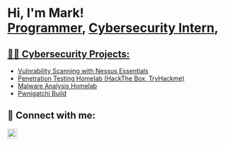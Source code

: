 <h1>Hi, I'm Mark! <br/><a href="https://github.com/markis22">Programmer</a>, <a href="https://www.linkedin.com/in/mark-shenouda-908708245/">Cybersecurity Intern</a>, <a href=</a></h1>

<h2>👨‍💻 Cybersecurity Projects:</h2>


  - [Vulnrability Scanning with Nessus Essentials](https://github.com/markis22/Vulnerability-Scanning-Management-Nessus-Essentials/blob/main/README.md)
  - [Penetration Testing Homelab (HackThe Box, TryHackme)]()
  - [Malware Analysis Homelab]()
  - [Pwnigatchi Build]()

<h2> 🤳 Connect with me:</h2>

[<img align="left" alt="JoshMadakor | LinkedIn" width="22px" src="https://cdn.jsdelivr.net/npm/simple-icons@v3/icons/linkedin.svg" />][linkedin]

[linkedin]: https://linkedin.com/in/joshmadakor

<!--
**joshmadakor1/joshmadakor1** is a ✨ _special_ ✨ repository because its `README.md` (this file) appears on your GitHub profile.

Here are some ideas to get you started:

- 🔭 I’m currently working on ...
- 🌱 I’m currently learning ...
- 👯 I’m looking to collaborate on ...
- 🤔 I’m looking for help with ...
- 💬 Ask me about ...
- 📫 How to reach me: ...
- 😄 Pronouns: ...
- ⚡ Fun fact: ...
-->
